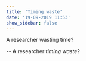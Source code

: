 ```yaml
---
title: 'Timing waste'
date: '19-09-2019 11:53'
show_sidebar: false
---
```


A researcher wasting time?

-- A researcher *timing waste*?